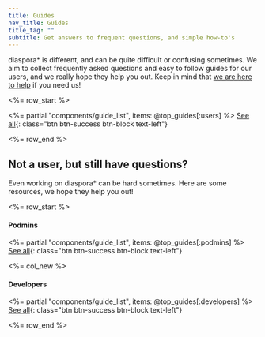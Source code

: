 ```yaml
---
title: Guides
nav_title: Guides
title_tag: ""
subtitle: Get answers to frequent questions, and simple how-to's
---
```


diaspora\* is different, and can be quite difficult or confusing sometimes. We aim to collect frequently asked questions and easy to follow guides for our users, and we really hope they help you out. Keep in mind that [we are here to help][get-help] if you need us!

<%= row_start %>

<%= partial "components/guide_list", items: @top_guides[:users] %>
[See all](<%= url_to("guides", "users") %>){: class="btn btn-success btn-block text-left"}

<%= row_end %>

## Not a user, but still have questions?

Even working on diaspora\* can be hard sometimes. Here are some resources, we hope they help you out!

<%= row_start %>

#### Podmins

<%= partial "components/guide_list", items: @top_guides[:podmins] %>
[See all](<%= url_to("guides", "podmins") %>){: class="btn btn-success btn-block text-left"}

<%= col_new %>

#### Developers

<%= partial "components/guide_list", items: @top_guides[:developers] %>
[See all](<%= url_to("guides", "developers") %>){: class="btn btn-success btn-block text-left"}

<%= row_end %>

[get-help]: <%= url_to("site", "get_help") %>
